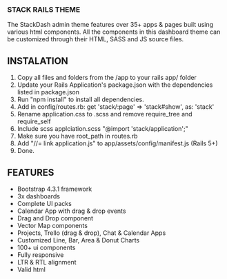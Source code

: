### STACK RAILS THEME
The StackDash admin theme features over 35+ apps & pages built using various html components. All the components in this dashboard theme can be customized through their HTML, SASS and JS source files.

## INSTALATION

1. Copy all files and folders from the /app to your rails app/ folder
2. Update your Rails Application's package.json with the dependencies listed in package.json
3. Run "npm install" to install all dependencies.
4. Add in config/routes.rb: get 'stack/:page' => 'stack#show', as: 'stack'
5. Rename application.css to .scss and remove require_tree and require_self
5. Include scss applciation.scss "@import 'stack/application';"
6. Make sure you have root_path in routes.rb
7. Add "//= link application.js" to app/assets/config/manifest.js (Rails 5+)
8. Done.

## FEATURES

* Bootstrap 4.3.1 framework
* 3x dashboards
* Complete UI packs
* Calendar App with drag & drop events
* Drag and Drop component
* Vector Map components
* Projects, Trello (drag & drop), Chat & Calendar Apps
* Customized Line, Bar, Area & Donut Charts
* 100+ ui components
* Fully responsive
* LTR & RTL alignment
* Valid html